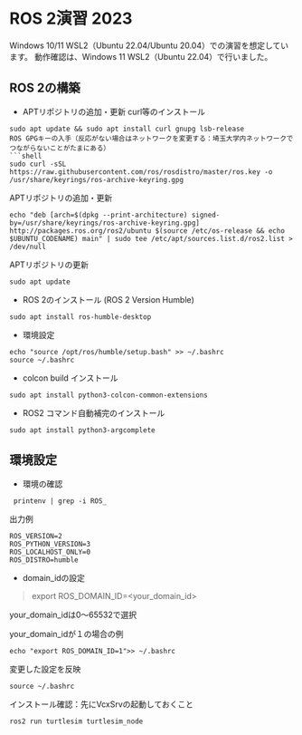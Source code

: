 # ROS 2演習 2023

Windows 10/11 WSL2（Ubuntu 22.04/Ubuntu 20.04）での演習を想定しています。
動作確認は、Windows 11 WSL2（Ubuntu 22.04）で行いました。

## ROS 2の構築

- APTリポジトリの追加・更新
curl等のインストール
```shell
sudo apt update && sudo apt install curl gnupg lsb-release
ROS GPGキーの入手（反応がない場合はネットワークを変更する：埼玉大学内ネットワークでつながらないことがたまにある）
```shell
sudo curl -sSL https://raw.githubusercontent.com/ros/rosdistro/master/ros.key -o /usr/share/keyrings/ros-archive-keyring.gpg
```

APTリポジトリの追加・更新
```shell
echo "deb [arch=$(dpkg --print-architecture) signed-by=/usr/share/keyrings/ros-archive-keyring.gpg] http://packages.ros.org/ros2/ubuntu $(source /etc/os-release && echo $UBUNTU_CODENAME) main" | sudo tee /etc/apt/sources.list.d/ros2.list > /dev/null

```

APTリポジトリの更新
```shell
sudo apt update
```

- ROS 2のインストール (ROS 2 Version Humble)

```shell
sudo apt install ros-humble-desktop
```

- 環境設定
```shell
echo "source /opt/ros/humble/setup.bash" >> ~/.bashrc
source ~/.bashrc
```

- colcon build インストール
```shell
sudo apt install python3-colcon-common-extensions
```

- ROS2 コマンド自動補完のインストール
```shell
sudo apt install python3-argcomplete
```

## 環境設定
<!-- 
- colconの設定
```shell
echo "source /usr/share/colcon_cd/function/colcon_cd.sh" >> ~/.bashrc
echo "export _colcon_cd_root=~/ros2_install" >> ~/.bashrc
```
-->
- 環境の確認
```shell
 printenv | grep -i ROS_
```

出力例
```
ROS_VERSION=2  
ROS_PYTHON_VERSION=3 
ROS_LOCALHOST_ONLY=0 
ROS_DISTRO=humble
```

- domain_idの設定

> export ROS_DOMAIN_ID=<your_domain_id>

your_domain_idは0～65532で選択

your_domain_idが１の場合の例
```
echo "export ROS_DOMAIN_ID=1">> ~/.bashrc
```

変更した設定を反映
```shell
source ~/.bashrc
```

インストール確認：先にVcxSrvの起動しておくこと
```shell
ros2 run turtlesim turtlesim_node
```
